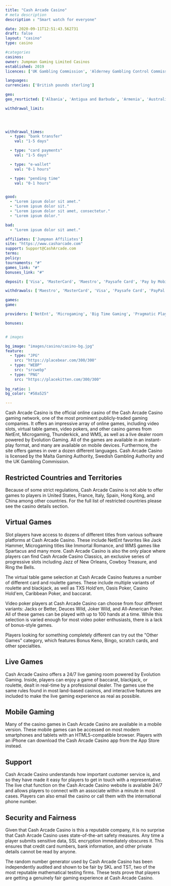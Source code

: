 ```yaml
---
title: "Cash Arcade Casino"
# meta description
description : "Smart watch for everyone"

date: 2020-09-11T12:51:43.562731
draft: false
layout: "casino" 
type: casino

#categories
casinos: 
owner: Jumpman Gaming Limited Casinos
established: 2019
licences: ['UK Gambling Commission', 'Alderney Gambling Control Commission']

languages: 
currencies: ['British pounds sterling']

geo: 
geo_resrticted: ['Albania', 'Antigua and Barbuda', 'Armenia', 'Australia', 'New South Wales', 'Azerbaijan', 'Belarus', 'Belgium', 'Bosnia and Herzegovina', 'Bulgaria', 'Croatia', 'Czech Republic', 'Denmark', 'Estonia', 'France', 'Germany', 'Schleswig-Holstein', 'Gibraltar', 'Hungary', 'Indonesia', 'Ireland', 'Israel', 'Italy', 'Kosovo', 'Latvia', 'Lithuania', 'Macedonia', 'Moldova', 'Montenegro', 'Puerto Rico', 'Romania', 'Russia', 'Serbia', 'Slovakia', 'Slovenia', 'South Africa', 'Spain', 'Sweden', 'Switzerland', 'Turkey', 'Ukraine', 'United States', 'Alabama', 'Alaska', 'American Samoa', 'Arizona', 'Arkansas', 'California', 'Colorado', 'Connecticut', 'Delaware', 'District of Columbia', 'Florida', 'Georgia(US)', 'Guam', 'Hawaii', 'Idaho', 'Illinois', 'Indiana', 'Iowa', 'Kansas', 'Kentucky', 'Louisiana', 'Maine', 'Maryland', 'Massachusetts', 'Michigan', 'Minnesota', 'Mississippi', 'Missouri', 'Montana', 'Nebraska', 'Nevada', 'New Hampshire', 'New Jersey', 'New Mexico', 'New York', 'North Carolina', 'North Dakota', 'Northern Mariana Islands', 'Ohio', 'Oklahoma', 'Oregon', 'Pennsylvania', 'Rhode Island', 'South Carolina', 'South Dakota', 'Tennessee', 'Texas', 'U.S. Virgin Islands', 'Utah', 'Vermont', 'Virginia', 'Washington', 'West Virginia', 'Wisconsin', 'Wyoming']

withdrawal_limit:

  
  

withdrawal_times:
  - type: "bank transfer"
    val: "1-5 days"

  - type: "card payments"
    val: "1-5 days"

  - type: "e-wallet"
    val: "0-1 hours"

  - type: "pending time"
    val: "0-1 hours"


good:
  - "Lorem ipsum dolor sit amet."
  - "Lorem ipsum dolor sit."
  - "Lorem ipsum dolor sit amet, consectetur."
  - "Lorem ipsum dolor."

bad:
  - "Lorem ipsum dolor sit amet."

affiliates: ['Jumpman Affiliates']
site: "https://www.casharcade.com"
support: Support@CashArcade.com
terms:
policy:
tournaments: "#"
games_link: "#"
bonuses_link: "#"

deposit: ['Visa', 'MasterCard', 'Maestro', 'Paysafe Card', 'Pay by Mobile', 'PayPal']

withdrawals: ['Maestro', 'MasterCard', 'Visa', 'Paysafe Card', 'PayPal']

games: 
game:

providers: ['NetEnt', 'Microgaming', 'Big Time Gaming', 'Pragmatic Play', 'Eyecon', 'Lightning Box', 'Barcrest Games', 'Playson', 'Elk Studios', 'Blueprint Gaming', 'Playtech', 'Foxium', 'Inspired', 'Yggdrasil Gaming', 'NextGen Gaming', 'Leander Games', 'Gamevy', 'High5Games', 'Saucify (BetOnSoft)', 'Just For The Win', 'Red Tiger Gaming', '1x2Games', 'Casino Technology', 'Core Gaming', 'Tom Horn Gaming', 'Iron Dog Studios', '2 By 2 Gaming', 'Genii', 'Nyx Interactive']

bonuses:


# images

bg_image: "images/casino/casino-bg.jpg"  
feature:
  - type: "JPG" 
    src: "https://placebear.com/300/300"
  - type: "WEBP"
    src: "srcwebp"
  - type: "PNG"
    src: "https://placekitten.com/300/300"  
 
bg_ratio: 1 
bg_color: "#58a525"  

---
```


Cash Arcade Casino is the official online casino of the Cash Arcade Casino gaming network, one of the most prominent publicly-traded gaming companies. It offers an impressive array of online games, including video slots, virtual table games, video pokers, and other casino games from NetEnt, Microgaming, Thunderkick, and WMS, as well as a live dealer room powered by Evolution Gaming. All of the games are available in an instant-play format, and many are available on mobile devices. Furthermore, the site offers games in over a dozen different languages. Cash Arcade Casino is licensed by the Malta Gaming Authority, Swedish Gambling Authority and the UK Gambling Commission.

## Restricted Countries and Territories
Because of some strict regulations, Cash Arcade Casino is not able to offer games to players in United States, France, Italy, Spain, Hong Kong, and China among other countries. For the full list of restricted countries please see the casino details section.

## Virtual Games
Slot players have access to dozens of different titles from various software platforms at Cash Arcade Casino. These include NetEnt favorites like Jack Hammer, Microgaming titles like Immortal Romance, and WMS games like Spartacus and many more. Cash Arcade Casino is also the only place where players can find Cash Arcade Casino Classics, an exclusive series of progressive slots including Jazz of New Orleans, Cowboy Treasure, and Ring the Bells.

The virtual table game selection at Cash Arcade Casino features a number of different card and roulette games. These include multiple variants of roulette and blackjack, as well as TXS Hold'em, Oasis Poker, Casino Hold'em, Caribbean Poker, and baccarat.

Video poker players at Cash Arcade Casino can choose from four different variants: Jacks or Better, Deuces Wild, Joker Wild, and All-American Poker. All of these games can be played with up to 100 hands at a time. While this selection is varied enough for most video poker enthusiasts, there is a lack of bonus-style games.

Players looking for something completely different can try out the "Other Games" category, which features Bonus Keno, Bingo, scratch cards, and other specialties.

## Live Games
Cash Arcade Casino offers a 24/7 live gaming room powered by Evolution Gaming. Inside, players can enjoy a game of baccarat, blackjack, or roulette, dealt in real-time by a professional dealer. The games use the same rules found in most land-based casinos, and interactive features are included to make the live gaming experience as real as possible.

## Mobile Gaming
Many of the casino games in Cash Arcade Casino are available in a mobile version. These mobile games can be accessed on most modern smartphones and tablets with an HTML5-compatible browser. Players with an iPhone can download the Cash Arcade Casino app from the App Store instead.

## Support
Cash Arcade Casino understands how important customer service is, and so they have made it easy for players to get in touch with a representative. The live chat function on the Cash Arcade Casino website is available 24/7 and allows players to connect with an associate within a minute in most cases. Players can also email the casino or call them with the international phone number.

## Security and Fairness
Given that Cash Arcade Casino is this a reputable company, it is no surprise that Cash Arcade Casino uses state-of-the-art safety measures. Any time a player submits sensitive data, SSL encryption immediately obscures it. This ensures that credit card numbers, bank information, and other private details cannot be read by anyone.

The random number generator used by Cash Arcade Casino has been independently audited and shown to be fair by SKL and TST, two of the most reputable mathematical testing firms. These tests prove that players are getting a genuinely fair gaming experience at Cash Arcade Casino.